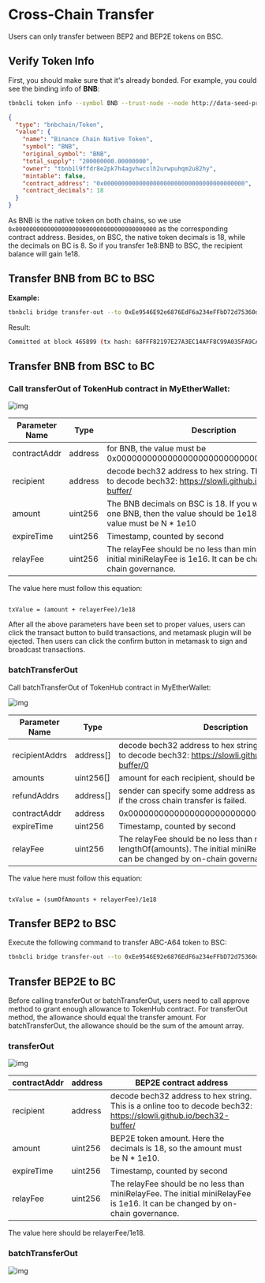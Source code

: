 # Cross-Chain Transfer

Users can only transfer between BEP2 and BEP2E tokens on BSC.

## Verify Token Info

First, you should make sure that it's already bonded. For example, you could see the binding info of **BNB**:


```bash
tbnbcli token info --symbol BNB --trust-node --node http://data-seed-prealpha-2-s1.binance.org:80
```
```json
{
  "type": "bnbchain/Token",
  "value": {
    "name": "Binance Chain Native Token",
    "symbol": "BNB",
    "original_symbol": "BNB",
    "total_supply": "200000000.00000000",
    "owner": "tbnb1l9ffdr8e2pk7h4agvhwcslh2urwpuhqm2u82hy",
    "mintable": false,
    "contract_address": "0x0000000000000000000000000000000000000000",
    "contract_decimals": 18
  }
}
```

As BNB is the native token on both chains, so we use `0x0000000000000000000000000000000000000000` as the corresponding contract address. Besides, on BSC, the native token decimals is 18, while the decimals on BC is 8. So if you transfer 1e8:BNB to BSC, the recipient balance will gain 1e18.


## Transfer BNB from BC to BSC
**Example:**
```bash
tbnbcli bridge transfer-out --to 0xEe9546E92e6876EdF6a234eFFbD72d75360d91f0 --expire-time 1597543193 --chain-id Binance-Chain-Kongo --from owner --amount 100000000:BNB --node http://data-seed-prealpha-2-s1.binance.org:80
```
Result:
```bash
Committed at block 465899 (tx hash: 68FFF82197E27A3EC14AFF8C99A035FA9CA7120312AA55E98D11DFC0F8D9F3B9, response: {Code:0 Data:[] Log:Msg 0:  Info: GasWanted:0 GasUsed:0 Events:[{Type: Attributes:[{Key:[84 114 97 110 115 102 101 114 79 117 116 83 101 113 117 101 110 99 101] Value:[49 49] XXX_NoUnkeyedLiteral:{} XXX_unrecognized:[] XXX_sizecache:0} {Key:[69 120 112 105 114 101 84 105 109 101] Value:[49 53 57 55 53 52 51 49 57 51] XXX_NoUnkeyedLiteral:{} XXX_unrecognized:[] XXX_sizecache:0} {Key:[97 99 116 105 111 110] Value:[99 114 111 115 115 84 114 97 110 115 102 101 114 79 117 116] XXX_NoUnkeyedLiteral:{} XXX_unrecognized:[] XXX_sizecache:0}] XXX_NoUnkeyedLiteral:{} XXX_unrecognized:[] XXX_sizecache:0}] Codespace: XXX_NoUnkeyedLiteral:{} XXX_unrecognized:[] XXX_sizecache:0})
```

## Transfer BNB from BSC to BC
### Call **transferOut** of TokenHub contract in MyEtherWallet:

![img](https://lh3.googleusercontent.com/q8-nnt12h8gvYyMe6iwLalwzY-1jHfQ11BsSyIz3qkQPCjp_-D-dIzPxZ-HuMJngCxTs7pt65-zSUIYImpsoO8bJ_QC_pyfPMu_2O7Lh65uDvVXrkhKqOakI070vKuEK3UNnlk8m)



| Parameter Name | Type    | Description                                                  |
| -------------- | ------- | ------------------------------------------------------------ |
| contractAddr   | address | for BNB, the value  must be 0x0000000000000000000000000000000000000000 |
| recipient      | address | decode bech32 address  to hex string. This is a online too to decode bech32: https://slowli.github.io/bech32-buffer/ |
| amount         | uint256 | The BNB decimals on  BSC is 18. If you want to transfer one BNB, then the value should be 1e18.  Besides, the value must be N * 1e10 |
| expireTime     | uint256 | Timestamp, counted by  second                                |
| relayFee       | uint256 | The relayFee should be  no less than miniRelayFee. The initial miniRelayFee is 1e16. It can be  changed by on-chain governance. |

The value here must follow this equation:

```

txValue = (amount + relayerFee)/1e18

```

After all the above parameters have been set to proper values, users can click the transact button to build transactions, and metamask plugin will be ejected. Then users can click the confirm button in metamask to sign and broadcast transactions.


### batchTransferOut
Call batchTransferOut of TokenHub contract in MyEtherWallet:

![img](https://lh6.googleusercontent.com/kuEr0fCOv9kRtVZgEiyUtvKL_ixkuHKYy0J9hECGNWSdjNHpZKjKSioE6kLVK-WsGDl5xQvtZPR-YLJpJIw-z1P6qiwHXpMSYQ95esODXW8CzJgnUVbj-Qq1pgn4jKmoTX-kF1VS)





| Parameter Name | Type      | Description                                                  |
| -------------- | --------- | ------------------------------------------------------------ |
| recipientAddrs | address[] | decode bech32 address  to hex string. This is a online too to decode bech32: https://slowli.github.io/bech32-buffer/0 |
| amounts        | uint256[] | amount for each  recipient, should be N * 1e10               |
| refundAddrs    | address[] | sender can specify  some address as the refund address if the cross chain transfer is failed. |
| contractAddr   | address   | 0x0000000000000000000000000000000000000000                   |
| expireTime     | uint256   | Timestamp, counted by  second                                |
| relayFee       | uint256   | The relayFee should be  no less than miniRelayFee * lengthOf(amounts). The initial miniRelayFee is  1e16. It can be changed by on-chain governance. |



The value here must follow this equation:

```

txValue = (sumOfAmounts + relayerFee)/1e18

```

## Transfer BEP2 to BSC
Execute the following command to transfer ABC-A64 token to BSC:
```bash
tbnbcli bridge transfer-out --to 0xEe9546E92e6876EdF6a234eFFbD72d75360d91f0 --expire-time 1597543193 --chain-id Binance-Chain-Kongo --from owner --amount 10000000000:ABC-A64 --node http://data-seed-prealpha-2-s1.binance.org:80
```
## Transfer BEP2E to BC
Before calling transferOut or batchTransferOut, users need to call approve method to grant enough allowance to TokenHub contract. For transferOut method, the allowance should equal the transfer amount. For batchTransferOut, the allowance should be the sum of the amount array.

### transferOut

![img](https://lh3.googleusercontent.com/q8-nnt12h8gvYyMe6iwLalwzY-1jHfQ11BsSyIz3qkQPCjp_-D-dIzPxZ-HuMJngCxTs7pt65-zSUIYImpsoO8bJ_QC_pyfPMu_2O7Lh65uDvVXrkhKqOakI070vKuEK3UNnlk8m)

| contractAddr | address | BEP2E contract address                                       |
| ------------ | ------- | ------------------------------------------------------------ |
| recipient    | address | decode bech32 address  to hex string. This is a online too to decode bech32: https://slowli.github.io/bech32-buffer/ |
| amount       | uint256 | BEP2E token amount.  Here the decimals is 18, so the amount must be N * 1e10. |
| expireTime   | uint256 | Timestamp, counted by  second                                |
| relayFee     | uint256 | The relayFee should be  no less than miniRelayFee. The initial miniRelayFee is 1e16. It can be  changed by  on-chain governance. |

 The value here should be relayerFee/1e18. 



### batchTransferOut

![img](https://lh6.googleusercontent.com/kuEr0fCOv9kRtVZgEiyUtvKL_ixkuHKYy0J9hECGNWSdjNHpZKjKSioE6kLVK-WsGDl5xQvtZPR-YLJpJIw-z1P6qiwHXpMSYQ95esODXW8CzJgnUVbj-Qq1pgn4jKmoTX-kF1VS)

